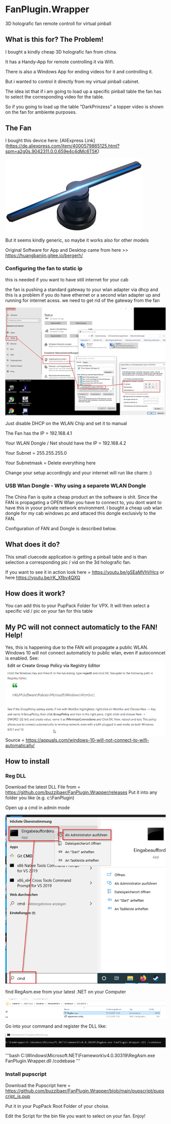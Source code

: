 # FanPlugin.Wrapper
3D holografic fan remote controll for virtual pinball

## What is this for? The Problem!
I bought a kindly cheap 3D holografic fan from china.

It has a Handy-App for remote controlling it via Wifi.

There is also a Windows App for ending videos for it and controlling it.

But i wanted to control it directly from my virtual pinball cabinet.

The idea ist that if i am going to load up a specific pinball table the fan has to select the corresponding video for the table.

So if you going to load up the table "DarkPrinzess" a topper video is shown on the fan for ambiente purposes.

## The Fan
I bought this device here: [AliExpress Link] (https://de.aliexpress.com/item/4000579865125.html?spm=a2g0s.9042311.0.0.659e4c4dMc6T5K)

![explain pic](https://github.com/buzzibaer/FanPlugin.Wrapper/blob/main/docmedia/install5.png)

But it seems kindly generic, so maybe it works also for other models

Original Software for App and Desktop came from here >> https://huangbanjin.gitee.io/bergerh/

### Configuring the fan to static ip
this is needed if you want to have still internet for your cab

the fan is pushing a standard gateway to your wlan adapter via dhcp and this is a problem if you do have ethernet or a second wlan adapter up and running for internet acess.
we need to get rid of the gateway from the fan

![explain pic](https://github.com/buzzibaer/FanPlugin.Wrapper/blob/main/docmedia/install3.png)

Just disable DHCP on the WLAN Chip and set it to manual

The Fan has the IP = 192.168.4.1

Your WLAN Dongle / Net should have the IP = 192.168.4.2

Your Subnet = 255.255.255.0

Your Subnetmask = <EMPTY> Delete everything here

Change your setup accordingly and your internet will run like charm :)

### USB Wlan Dongle - Why using a separete WLAN Dongle

The China Fan is quite a cheap product an the software is shit.
Since the FAN is propagating a OPEN Wlan you have to connect to, you dont want to have this in yoour private network environment.
I bought a cheap usb wlan dongle for my cab windows pc and attaced this dongle exclusivly to the FAN.

Configuration of FAN and Dongle is described below.


## What does it do?
This small cluecode application is getting a pinball table and is than selection a corresponding pic / vid on the 3d holografic fan.

If you want to see it in action look here = https://youtu.be/gSEaMVhVHcs or here https://youtu.be/rK_Xfbv4QXQ

## How does it work?
You can add this to your PupPack Folder for VPX.
It will then select a specific vid / pic on your fan for this table

## My PC will not connect automaticly to the FAN! Help!
Yes, this is happening due to the FAN will propagate a public WLAN.
Windows 10 will not connect automaticly to public wlan, even if autoconncet is enabled.
See:
![explain pic](https://github.com/buzzibaer/FanPlugin.Wrapper/blob/main/docmedia/install4.png)
Source = https://appuals.com/windows-10-will-not-connect-to-wifi-automatically/

## How to install

### Reg DLL
Download the latest DLL File from = https://github.com/buzzibaer/FanPlugin.Wrapper/releases
Put it into any folder you like (e.g. c:\FanPlugin\)

Open up a cmd in admin mode

![explain pic](https://github.com/buzzibaer/FanPlugin.Wrapper/blob/main/docmedia/install6.png)

find RegAsm.exe from your latest .NET on your Computer

![explain pic](https://github.com/buzzibaer/FanPlugin.Wrapper/blob/main/docmedia/install7.png)


Go into your command and register the DLL like:

![explain pic](https://github.com/buzzibaer/FanPlugin.Wrapper/blob/main/docmedia/install8.png)

'''bash
C:\Windows\Microsoft.NET\Framework\v4.0.30319\RegAsm.exe FanPlugin.Wrapper.dll /codebase
'''

### Install pupscript
Download the Pupscript here = https://github.com/buzzibaer/FanPlugin.Wrapper/blob/main/pupscript/pupscript_js.pup

Put it in your PupPack Root Folder of your choise.

Edit the Script for the bin file you want to select on your fan.
Enjoy!